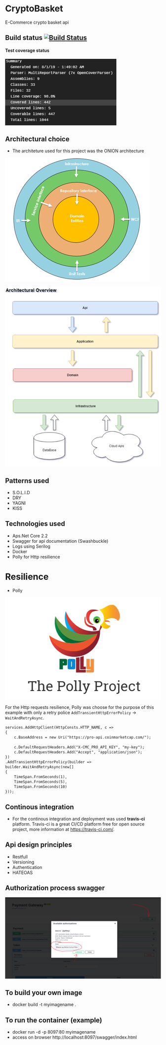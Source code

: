 # CryptoBasket
E-Commerce crypto basket api

## Build status [![Build Status](https://travis-ci.org/ErickGallani/CryptoBasket.svg?branch=master)](https://travis-ci.org/ErickGallani/CryptoBasket)

#### Test coverage status
![Test coverage](/assets/coverage.PNG) 

## Architectural choice
- The architeture used for this project was the ONION architecture

![Onion Example 1](/assets/onion_example_1.png)  

![Architectural overview](/assets/Architectural_Overview.png)  

## Patterns used
- S.O.L.I.D
- DRY
- YAGNI
- KISS

## Technologies used
- Aps.Net Core 2.2
- Swagger for api documentation (Swashbuckle)
- Logs using Serilog
- Docker
- Polly for Http resilience

# Resilience
- Polly

![The polly project](/assets/the_polly_project.PNG)  

For the Http requests resilience, Polly was choose for the purpose of this example with only a retry police `AddTransientHttpErrorPolicy` -> `WaitAndRetryAsync`.

```
services.AddHttpClient(HttpConsts.HTTP_NAME, c =>
{
    c.BaseAddress = new Uri("https://pro-api.coinmarketcap.com/");
    
    c.DefaultRequestHeaders.Add("X-CMC_PRO_API_KEY", "my-key");
    c.DefaultRequestHeaders.Add("Accept", "application/json");
})
.AddTransientHttpErrorPolicy(builder => builder.WaitAndRetryAsync(new[]
{
    TimeSpan.FromSeconds(1),
    TimeSpan.FromSeconds(5),
    TimeSpan.FromSeconds(10)
}));
```

## Continous integration
- For the continous integration and deployment was used **travis-ci** platform. Travis-ci is a great CI/CD platform free for open source project, more information at https://travis-ci.com/.

## Api design principles
- Restfull
- Versioning
- Authentication
- HATEOAS

## Authorization process swagger
![Authorization swagger](/assets/authorize_process.PNG)

## To build your own image
- docker build -t myimagename .

## To run the container (example)
- docker run -d -p 8097:80 myimagename
- access on browser http://localhost:8097/swagger/index.html
